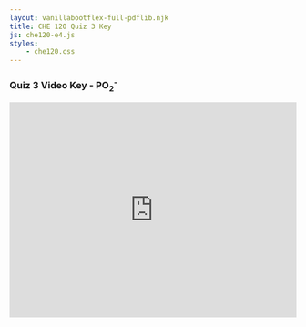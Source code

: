 ```yaml
---
layout: vanillabootflex-full-pdflib.njk
title: CHE 120 Quiz 3 Key 
js: che120-e4.js
styles:
	- che120.css
---
```


### Quiz 3 Video Key - PO<sub>2</sub><sup>-</sup>

<div style="position: relative; width: 100%; height: 0; padding-bottom: 75%;">
    <iframe style="position: absolute; left: 0; top: 0; width: 100%; height: 100%; border: 0;" scrolling="no" src="https://expl.ai/FQFWVXQ?mode=embed" frameborder="0" allowfullscreen></iframe>
</div>

